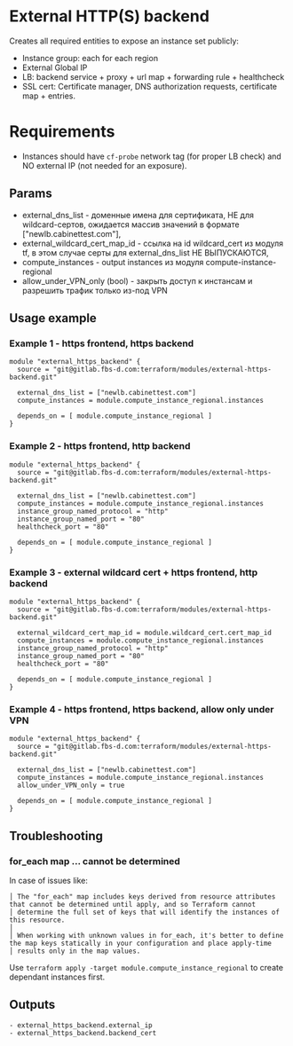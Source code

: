# External HTTP(S) backend
Creates all required entities to expose an instance set publicly:
- Instance group: each for each region
- External Global IP
- LB: backend service + proxy + url map + forwarding rule + healthcheck
- SSL cert: Certificate manager, DNS authorization requests, certificate map + entries.

# Requirements
- Instances should have `cf-probe` network tag (for proper LB check) and NO external IP (not needed for an exposure).

## Params
- external_dns_list - доменные имена для сертификата, НЕ для wildcard-сертов, ожидается массив значений в формате ["newlb.cabinettest.com"],
- external_wildcard_cert_map_id - ссылка на id wildcard_cert из модуля tf, в этом случае серты для external_dns_list НЕ ВЫПУСКАЮТСЯ,
- compute_instances - output instances из модуля compute-instance-regional
- allow_under_VPN_only (bool) - закрыть доступ к инстансам и разрешить трафик только из-под VPN

## Usage example
### Example 1 - https frontend, https backend
```
module "external_https_backend" {
  source = "git@gitlab.fbs-d.com:terraform/modules/external-https-backend.git"

  external_dns_list = ["newlb.cabinettest.com"]
  compute_instances = module.compute_instance_regional.instances

  depends_on = [ module.compute_instance_regional ]
}
```
### Example 2 - https frontend, http backend
```
module "external_https_backend" {
  source = "git@gitlab.fbs-d.com:terraform/modules/external-https-backend.git"

  external_dns_list = ["newlb.cabinettest.com"]
  compute_instances = module.compute_instance_regional.instances
  instance_group_named_protocol = "http"
  instance_group_named_port = "80"
  healthcheck_port = "80"

  depends_on = [ module.compute_instance_regional ]
}
```
### Example 3 - external wildcard cert + https frontend, http backend
```
module "external_https_backend" {
  source = "git@gitlab.fbs-d.com:terraform/modules/external-https-backend.git"

  external_wildcard_cert_map_id = module.wildcard_cert.cert_map_id
  compute_instances = module.compute_instance_regional.instances
  instance_group_named_protocol = "http"
  instance_group_named_port = "80"
  healthcheck_port = "80"

  depends_on = [ module.compute_instance_regional ]
}
```
### Example 4 - https frontend, https backend, allow only under VPN
```
module "external_https_backend" {
  source = "git@gitlab.fbs-d.com:terraform/modules/external-https-backend.git"

  external_dns_list = ["newlb.cabinettest.com"]
  compute_instances = module.compute_instance_regional.instances
  allow_under_VPN_only = true

  depends_on = [ module.compute_instance_regional ]
}
```

## Troubleshooting
### for_each map ... cannot be determined
In case of issues like:
```
│ The "for_each" map includes keys derived from resource attributes that cannot be determined until apply, and so Terraform cannot
│ determine the full set of keys that will identify the instances of this resource.
│
│ When working with unknown values in for_each, it's better to define the map keys statically in your configuration and place apply-time
│ results only in the map values.
```
Use `terraform apply -target module.compute_instance_regional` to create dependant instances first.

## Outputs
```
- external_https_backend.external_ip
- external_https_backend.backend_cert
```
